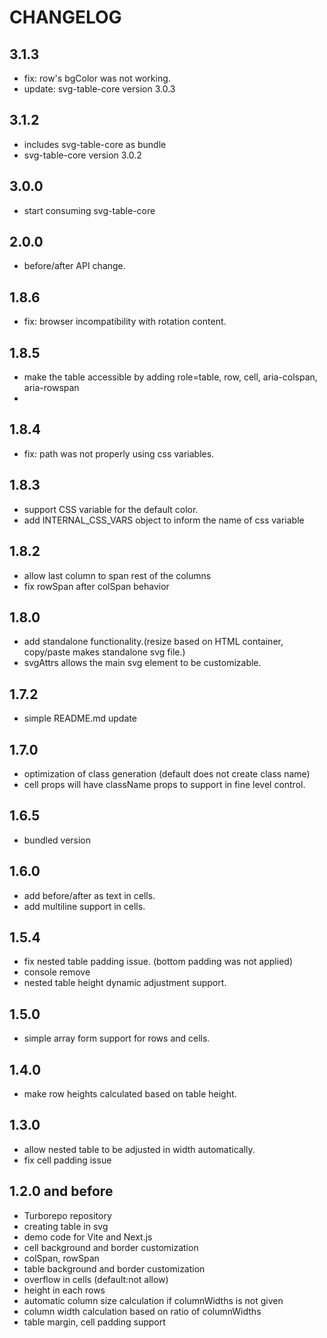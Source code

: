# CHANGELOG
## 3.1.3
- fix: row's bgColor was not working.
- update: svg-table-core version 3.0.3

## 3.1.2
- includes svg-table-core as bundle
- svg-table-core version 3.0.2

## 3.0.0
- start consuming svg-table-core
  
## 2.0.0
- before/after API change.

## 1.8.6
- fix: browser incompatibility with rotation content.

## 1.8.5
- make the table accessible by adding role=table, row, cell, aria-colspan, aria-rowspan
- 
## 1.8.4
- fix: path was not properly using css variables.

## 1.8.3
- support CSS variable for the default color.
- add INTERNAL_CSS_VARS object to inform the name of css variable

## 1.8.2
- allow last column to span rest of the columns
- fix rowSpan after colSpan behavior

## 1.8.0
- add standalone functionality.(resize based on HTML container, copy/paste makes standalone svg file.)
- svgAttrs allows the main svg element to be customizable.

## 1.7.2
- simple README.md update

## 1.7.0
- optimization of class generation (default does not create class name)
- cell props will have className props to support in fine level control.

## 1.6.5
- bundled version

## 1.6.0
- add before/after as text in cells.
- add multiline support in cells.

## 1.5.4
- fix nested table padding issue. (bottom padding was not applied)
- console remove
- nested table height dynamic adjustment support.

## 1.5.0
- simple array form support for rows and cells.

## 1.4.0
- make row heights calculated based on table height.

## 1.3.0
- allow nested table to be adjusted in width automatically.
- fix cell padding issue

## 1.2.0 and before

- Turborepo repository
- creating table in svg
- demo code for Vite and Next.js
- cell background and border customization
- colSpan, rowSpan
- table background and border customization
- overflow in cells (default:not allow)
- height in each rows
- automatic column size calculation if columnWidths is not given
- column width calculation based on ratio of columnWidths
- table margin, cell padding support
